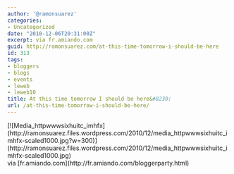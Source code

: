 ```yaml
---
author: '@ramonsuarez'
categories:
- Uncategorized
date: "2010-12-06T20:31:00Z"
excerpt: via fr.amiando.com
guid: http://ramonsuarez.com/at-this-time-tomorrow-i-should-be-here
id: 313
tags:
- bloggers
- blogs
- events
- leweb
- leweb10
title: At this time tomorrow I should be here&#8230;
url: /at-this-time-tomorrow-i-should-be-here/
---
```


<div class="posterous_bookmarklet_entry"><div class="p_embed p_image_embed">[![Media_httpwwwsixhuitc_imhfx](http://ramonsuarez.files.wordpress.com/2010/12/media_httpwwwsixhuitc_imhfx-scaled1000.jpg?w=300)](http://ramonsuarez.files.wordpress.com/2010/12/media_httpwwwsixhuitc_imhfx-scaled1000.jpg)</div><div class="posterous_quote_citation">via [fr.amiando.com](http://fr.amiando.com/bloggerparty.html)</div></div>